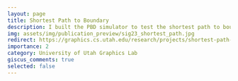 ```yaml
---
layout: page
title: Shortest Path to Boundary
description: I built the PBD simulator to test the shortest path to boundary method for solving collisions
img: assets/img/publication_preview/sig23_shortest_path.jpg
redirect: https://graphics.cs.utah.edu/research/projects/shortest-path-to-boundary/
importance: 2
category: University of Utah Graphics Lab
giscus_comments: true
selected: false
---
```

